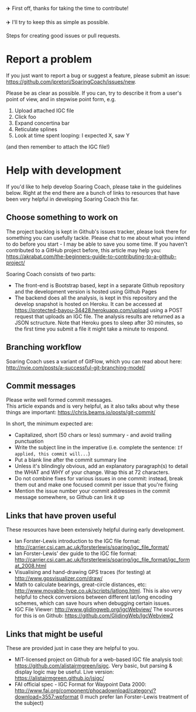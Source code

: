 
:airplane: First off, thanks for taking the time to contribute!

:airplane: I'll try to keep this as simple as possible.

Steps for creating good issues or pull requests.

# Report a problem
If you just want to report a bug or suggest a feature, please submit an issue: https://github.com/jpretori/SoaringCoach/issues/new.

Please be as clear as possible.  If you can, try to describe it from a user's point of view, and in stepwise point form, e.g.
1. Upload attached IGC file
2. Click foo
3. Expand concertina bar
4. Reticulate splines
5. Look at time spent looping: I expected X, saw Y

(and then remember to attach the IGC file!)

# Help with development
If you'd like to help develop Soaring Coach, please take in the guidelines below.  Right at the end there are a bunch of links to resources that have been very helpful in developing Soaring Coach this far.

## Choose something to work on
The project backlog is kept in Github's issues tracker, please look there for something you can usefully tackle.
Please chat to me about what you intend to do before you start - I may be able to save you some time.
If you haven't contributed to a GitHub project before, this article may help you: https://akrabat.com/the-beginners-guide-to-contributing-to-a-github-project/

Soaring Coach consists of two parts:
* The front-end is Bootstrap based, kept in a separate Github repository and the development version is hosted using Github Pages
* The backend does all the analysis, is kept in this repository and the develop snapshot is hosted on Heroku.  It can be accessed at https://protected-bayou-34428.herokuapp.com/upload using a POST request that uploads an IGC file.  The analysis results are returned as a JSON sctructure.  Note that Heroku goes to sleep after 30 minutes, so the first time you submit a file it might take a minute to respond.

## Branching workflow
Soaring Coach uses a variant of GitFlow, which you can read about here: http://nvie.com/posts/a-successful-git-branching-model/

## Commit messages
Please write well formed commit messages.  
This article expands and is very helpful, as it also talks about why these things are important: https://chris.beams.io/posts/git-commit/

In short, the minimum expected are:
* Capitalized, short (50 chars or less) summary - and avoid trailing punctuation
* Write the subject line in the imperative (i.e. complete the sentence: `If applied, this commit will...`)
* Put a blank line after the commit summary line
* Unless it's blindingly obvious, add an explanatory paragraph(s) to detail the WHAT and WHY of your change.  Wrap this at 72 characters.
* Do not combine fixes for various issues in one commit: instead, break them out and make one focused commit per issue that you're fixing
* Mention the issue number your commit addresses in the commit message somewhere, so Github can link it up

## Links that have proven useful
These resources have been extensively helpful during early development.

* Ian Forster-Lewis introduction to the IGC file format: http://carrier.csi.cam.ac.uk/forsterlewis/soaring/igc_file_format/
* Ian Forster-Lewis' dev guide to the IGC file format: http://carrier.csi.cam.ac.uk/forsterlewis/soaring/igc_file_format/igc_format_2008.html
* Visualising and hand-drawing GPS traces (for testing) at http://www.gpsvisualizer.com/draw/
* Math to calculate bearings, great-circle distances, etc: http://www.movable-type.co.uk/scripts/latlong.html.  This is also very helpful to check conversions between different lat/long encoding schemes, which can save hours when debugging certain issues.
* IGC File Viewer: http://www.glidingweb.org/igcWebview/  The sources for this is on Github: https://github.com/GlidingWeb/IgcWebview2

## Links that might be useful
These are provided just in case they are helpful to you.

* MIT-licensed project on Github for a web-based IGC file analysis tool: https://github.com/alistairmgreen/jsigc. Very basic, but parsing & display logic may be useful. Live version: https://alistairmgreen.github.io/jsigc/
* FAI official spec - IGC Format for Waypoint Data 2000: http://www.fai.org/component/phocadownload/category/?download=3557:wpformat (I much prefer Ian Forster-Lewis treatment of the subject)
